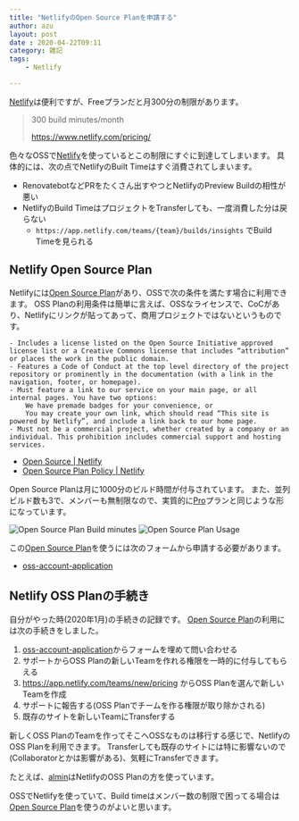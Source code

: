 ```yaml
---
title: "NetlifyのOpen Source Planを申請する"
author: azu
layout: post
date : 2020-04-22T09:11
category: 雑記
tags:
    - Netlify

---
```


[Netlify](https://www.netlify.com/)は便利ですが、Freeプランだと月300分の制限があります。

> 300 build minutes/month
> 
> https://www.netlify.com/pricing/

色々なOSSで[Netlify](https://www.netlify.com/)を使っているとこの制限にすぐに到達してしまいます。
具体的には、次の点でNetlifyのBuilt Timeはすぐ消費されてしまいます。

- RenovatebotなどPRをたくさん出すやつとNetlifyのPreview Buildの相性が悪い
- NetlifyのBuild TimeはプロジェクトをTransferしても、一度消費した分は戻らない
    - `https://app.netlify.com/teams/{team}/builds/insights` でBuild Timeを見られる


## Netlify Open Source Plan

Netlifyには[Open Source Plan](https://www.netlify.com/legal/open-source-policy/)があり、OSSで次の条件を満たす場合に利用できます。
OSS Planの利用条件は簡単に言えば、OSSなライセンスで、CoCがあり、Netlifyにリンクが貼ってあって、商用プロジェクトではないというものです。

```
- Includes a license listed on the Open Source Initiative approved license list or a Creative Commons license that includes “attribution” or places the work in the public domain.
- Features a Code of Conduct at the top level directory of the project repository or prominently in the documentation (with a link in the navigation, footer, or homepage).
- Must feature a link to our service on your main page, or all internal pages. You have two options:
    We have premade badges for your convenience, or
    You may create your own link, which should read “This site is powered by Netlify”, and include a link back to our home page.
- Must not be a commercial project, whether created by a company or an individual. This prohibition includes commercial support and hosting services.
```

- [Open Source | Netlify](https://www.netlify.com/open-source/)
- [Open Source Plan Policy | Netlify](https://www.netlify.com/legal/open-source-policy/)

Open Source Planは月に1000分のビルド時間が付与されています。
また、並列ビルド数も3で、メンバーも無制限なので、実質的に[Pro](https://www.netlify.com/pricing/)プランと同じような形になっています。

![Open Source Plan Build minutes](https://efcl.info/wp-content/uploads/2020/04/22-1587514820.png)
![Open Source Plan Usage](https://efcl.info/wp-content/uploads/2020/04/22-1587514947.png)

この[Open Source Plan](https://www.netlify.com/legal/open-source-policy/)を使うには次のフォームから申請する必要があります。

- [oss-account-application](https://opensource-form.netlify.com/)

## Netlify OSS Planの手続き

自分がやった時(2020年1月)の手続きの記録です。
[Open Source Plan](https://www.netlify.com/legal/open-source-policy/)の利用には次の手続きをしました。

1. [oss-account-application](https://opensource-form.netlify.com/)からフォームを埋めて問い合わせる
2. サポートからOSS Planの新しいTeamを作れる権限を一時的に付与してもらえる
3. https://app.netlify.com/teams/new/pricing からOSS Planを選んで新しいTeamを作成
4. サポートに報告する(OSS Planでチームを作る権限が取り除かされる)
5. 既存のサイトを新しいTeamにTransferする

新しくOSS PlanのTeamを作ってそこへOSSなものは移行する感じで、NetlifyのOSS Planを利用できます。
Transferしても既存のサイトには特に影響ないので(Collaboratorとかは影響がある)、気軽にTransferできます。

たとえば、[almin](https://github.com/almin/almin)はNetlifyのOSS Planの方を使っています。

OSSでNetlifyを使っていて、Build timeはメンバー数の制限で困ってる場合は[Open Source Plan](https://www.netlify.com/legal/open-source-policy/)を使うのがよいと思います。